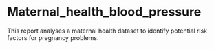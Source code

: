 # Maternal_health_blood_pressure
This report analyses a maternal health dataset to identify potential risk factors for pregnancy problems.
